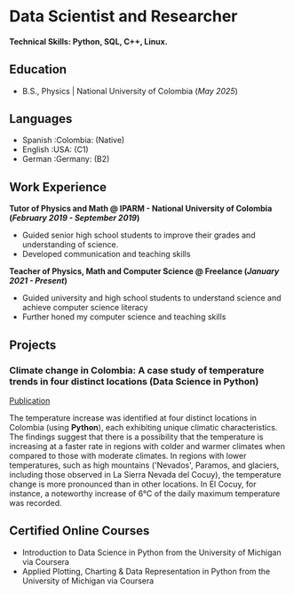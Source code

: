 # Data Scientist and Researcher

#### Technical Skills: Python, SQL, C++, Linux.

## Education
- B.S., Physics | National University of Colombia (_May 2025_)

## Languages

- Spanish :Colombia: (Native)
- English :USA: (C1)
- German :Germany: (B2)

## Work Experience
**Tutor of Physics and Math @ IPARM - National University of Colombia (_February 2019 - September 2019_)**
- Guided senior high school students to improve their grades and understanding of science.
- Developed communication and teaching skills 

**Teacher of Physics, Math and Computer Science @ Freelance (_January 2021 - Present_)**
- Guided university and high school students to understand science and achieve computer science literacy
- Further honed my computer science and teaching skills  

## Projects
### Climate change in Colombia: A case study of temperature trends in four distinct locations (Data Science in Python)
[Publication](https://github.com/renzohillmann/portfolio/edit/main/README.md)

The temperature increase was identified at four distinct locations in Colombia (using **Python**), each exhibiting unique climatic characteristics. The findings suggest that there is a possibility that the temperature is increasing at a faster rate in regions with colder and warmer climates when compared to those with moderate climates. In regions with lower temperatures, such as high mountains ('Nevados', Paramos, and glaciers, including those observed in La Sierra Nevada del Cocuy), the temperature change is more pronounced than in other locations. In El Cocuy, for instance, a noteworthy increase of 6°C of the daily maximum temperature was recorded.


## Certified Online Courses

-	Introduction to Data Science in Python from the University of Michigan via Coursera
-	Applied Plotting, Charting & Data Representation in Python from the University of Michigan via Coursera






